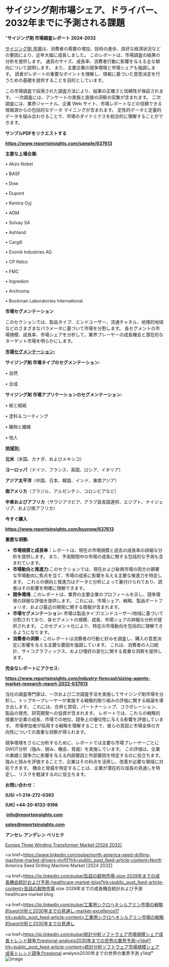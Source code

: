 # サイジング剤市場シェア、ドライバー、2032年までに予測される課題

"<strong>サイジング剤 市場調査レポート 2024-2032</strong>

<a href=https://www.reportsinsights.com/sample/637613>サイジング剤 市場</a>は、消費者の需要の増加、技術の進歩、良好な経済状況などの要因により、近年大幅に成長しました。 このレポートは、市場調査の結果の分析を提供します。 通貨のサイズ、成長率、消費者行動に影響を与える主な傾向について説明します。 また、主要企業の競争環境と市場シェアも強調します。 読者がレポートの重要なポイントを理解し、情報に基づいた意思決定を行うための基礎を提供することを目的としています。

この市場調査で採用された調査方法により、結果の正確さと信頼性が保証されます。 一次調査には、アンケートの実施と直接の洞察の収集が含まれます。 二次調査には、業界ジャーナル、企業 Web サイト、市場レポートなどの信頼できる情報源からの包括的なデータ マイニングが含まれます。 定性的データと定量的データを組み合わせることで、市場のダイナミクスを総合的に理解することができます。

<strong><b>サンプルPDFをリクエストする</b></strong>

<a href=https://www.reportsinsights.com/sample/637613><strong><u>https://www.reportsinsights.com/sample/637613</u></strong></a>

<strong>主要な上場企業:</strong>

• Akzo Nobel

• BASF

• Dow

• Dupont

• Kemira Oyj

• ADM

• Solvay SA

• Ashland

• Cargill

• Evonik Industries AG

• CP Kelco

• FMC

• Ingredion

• Archroma

• Buckman Laboratories International

<strong>市場セグメンテーション</strong>

このセクションでは、製品タイプ、エンドユーザー、流通チャネル、地理的地域などのさまざまなパラメータに基づいて市場を分割します。 各セグメントの市場規模、成長率、市場シェアを分析して、業界プレーヤーの成長機会と潜在的なターゲット市場を明らかにします。

<strong><u>市場セグメンテーション</u></strong><strong><u>:</u></strong>

<strong>サイジング剤 市場タイプのセグメンテーション:</strong>

• 自然

• 合成

<strong>サイジング剤 市場アプリケーションのセグメンテーション:</strong>

• 紙と紙紙

• 塗料＆コーティング

• 織物と繊維

• 他人

<strong><u>地域別</u></strong><strong><u>:</u></strong>

<strong>北米</strong>（米国、カナダ、およびメキシコ）

<strong>ヨーロッパ</strong>（ドイツ、フランス、英国、ロシア、イタリア）

<strong>アジア太平洋</strong>（中国、日本、韓国、インド、東南アジア）

<strong>南アメリカ</strong>（ブラジル、アルゼンチン、コロンビアなど）

<strong>中東およびアフリカ</strong>（サウジアラビア、アラブ首長国連邦、エジプト、ナイジェリア、および南アフリカ）

<strong>今すぐ購入</strong>

<a href=https://www.reportsinsights.com/buynow/637613><strong><u>https://www.reportsinsights.com/buynow/637613</u></strong></a>

<strong>重要な洞察:</strong>
<ul>
  <li><strong>市場規模と成長率：</strong>レポートは、現在の市場規模と過去の成長率の詳細な分析を提供します。 また、予測期間中の市場の成長に関する包括的な予測も含まれています。</li>
  <li><strong>市場動向と推進力:</strong>このセクションでは、現在および新興市場の両方の顕著な市場動向に焦点を当て、市場の成長に影響を与える主要な推進力を特定します。 これらの傾向と推進力はデータと分析によって裏付けられており、読者はその影響を明確に理解できます。</li>
  <li><strong>競争環境</strong>: このレポートは、業界の主要企業のプロフィールを示し、競争環境の詳細な評価を提供します。 これには、市場シェア、戦略、製品ポートフォリオ、および最近の開発に関する情報が含まれます。</li>
  <li><strong>市場セグメンテーション: </strong>市場は製品タイプ/エンドユーザー/地域に基づいて分割されており、各セグメントの規模、成長、市場シェアの詳細な分析が提供されます。 このセグメント化により、特定の市場動向を包括的に理解できるようになります。</li>
  <li><strong>消費者の洞察 : </strong>このレポートは消費者の行動と好みを調査し、購入の意思決定に影響を与える主要な要因を強調しています。 これは、消費者の人口統計、サイコグラフィックス、および嗜好の変化に関する貴重な洞察を提供します。</li>
</ul>
<strong>完全なレポートにアクセス:</strong>

<a href=https://www.reportsinsights.com/industry-forecast/sizing-agents-market-research-report-2022-637613><strong><u><b>https://www.reportsinsights.com/industry-forecast/sizing-agents-market-research-report-2022-637613</b></u></strong></a>

当社の調査専門家は、一次および二次調査手法を実施してサイジング剤市場を分析し、トップキープレーヤーが実施する戦略的取り組みの評価に関する結論を導き出します。 これには、合併と買収、パートナーシップ、コラボレーション、製品の発売、研究開発への投資が含まれます。 レポートでは、これらの戦略的措置が企業の成長、市場での地位、競争上の優位性に与える影響を評価しています。 市場参加者が採用する戦略を理解することで、彼らの意図と市場全体の方向性についての貴重な洞察が得られます。

競争環境をさらに分析するために、レポートでは主要な市場プレーヤーごとにSWOT分析（強み、弱み、機会、脅威）を実施しています。 この評価は、企業の業績と競争力に影響を与える内部要因と外部要因を特定するのに役立ちます。 強みと弱みを評価することで、企業はその利点を活用し、改善が必要な領域に対処できます。 機会と脅威を特定することは、企業が潜在的な成長の見通しを特定し、リスクを軽減するのに役立ちます。

<strong>お問い合わせ：</strong>

<strong>(US) +1-214-272-0393</strong>

<strong>(UK) +44-20-8133-9198</strong>

<strong> </strong><a href=info@reportsinsights.com><strong><u>info@reportsinsights.com</u></strong></a>

<a href=sales@reportsinsights.com><strong><u>sales@reportsinsights.com</u></strong></a>

<strong>アンセレ アンデレン ベリヒテ</strong>

<a href=https://www.linkedin.com/pulse/europe-three-winding-transformer-markets-2024-qvw1c/>Europe Three Winding Transformer Market [2024 2032]</a>

<a href=https://www.linkedin.com/pulse/north-america-seed-drilling-machine-market-drivers-myfif?trk=public_post_feed-article-content>North America Seed Drilling Machine Market [2024 2032]</a>

<a href=https://jp.linkedin.com/pulse/缶詰の穀物市場-size-2028年までの成長機会統計および予測-healthcare-market-blog?trk=public_post_feed-article-content>缶詰の穀物市場 size 2028年までの成長機会統計および予測 healthcare market blog</a>

<a href=https://jp.linkedin.com/pulse/工業用シクロヘキシルアミン市場の戦略的swot分析と2030年までの見通し-market-excellence1?trk=public_post_feed-article-content>工業用シクロヘキシルアミン市場の戦略的swot分析と2030年までの見通し</a>

<a href=https://jp.linkedin.com/pulse/統計分析ソフトウェア市場規模シェア成長トレンド競争力regional-analysis2030年までの世界の業界予測-y1dqf?trk=public_post_feed-article-content>統計分析ソフトウェア市場規模シェア成長トレンド競争力regional analysis2030年までの世界の業界予測 y1dqf</a>"
![image](https://github.com/gayatrid12/RIResearch/assets/158473851/4b0474d4-89ea-4fbd-9034-73af12f423c5)
